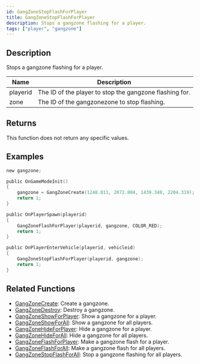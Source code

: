 ```yaml
---
id: GangZoneStopFlashForPlayer
title: GangZoneStopFlashForPlayer
description: Stops a gangzone flashing for a player.
tags: ["player", "gangzone"]
---
```


## Description

Stops a gangzone flashing for a player.

| Name     | Description                                             |
| -------- | ------------------------------------------------------- |
| playerid | The ID of the player to stop the gangzone flashing for. |
| zone     | The ID of the gangzonezone to stop flashing.            |

## Returns

This function does not return any specific values.

## Examples

```c
new gangzone;

public OnGameModeInit()
{
    gangzone = GangZoneCreate(1248.011, 2072.804, 1439.348, 2204.319);
    return 1;
}

public OnPlayerSpawn(playerid)
{
    GangZoneFlashForPlayer(playerid, gangzone, COLOR_RED);
    return 1;
}

public OnPlayerEnterVehicle(playerid, vehicleid)
{
    GangZoneStopFlashForPlayer(playerid, gangzone);
    return 1;
}
```

## Related Functions

- [GangZoneCreate](../functions/GangZoneCreate): Create a gangzone.
- [GangZoneDestroy](../functions/GangZoneDestroy): Destroy a gangzone.
- [GangZoneShowForPlayer](../functions/GangZoneShowForPlayer): Show a gangzone for a player.
- [GangZoneShowForAll](../functions/GangZoneShowForAll): Show a gangzone for all players.
- [GangZoneHideForPlayer](../functions/GangZoneHideForPlayer): Hide a gangzone for a player.
- [GangZoneHideForAll](../functions/GangZoneHideForAll): Hide a gangzone for all players.
- [GangZoneFlashForPlayer](../functions/GangZoneFlashForPlayer): Make a gangzone flash for a player.
- [GangZoneFlashForAll](../functions/GangZoneFlashForAll): Make a gangzone flash for all players.
- [GangZoneStopFlashForAll](../functions/GangZoneStopFlashForAll): Stop a gangzone flashing for all players.
